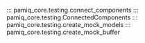 ::: pamiq_core.testing.connect_components
::: pamiq_core.testing.ConnectedComponents
::: pamiq_core.testing.create_mock_models
::: pamiq_core.testing.create_mock_buffer
